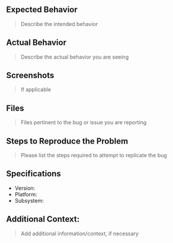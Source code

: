 ## Expected Behavior

> Describe the intended behavior

## Actual Behavior

> Describe the actual behavior you are seeing

## Screenshots

> If applicable

## Files

> Files pertinent to the bug or issue you are reporting

## Steps to Reproduce the Problem

> Please list the steps required to attempt to replicate the bug

## Specifications
+ Version:
+ Platform:
+ Subsystem:

## Additional Context:

> Add additional information/context, if necessary
